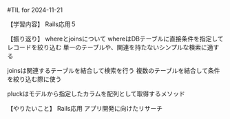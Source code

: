 #TIL for 2024-11-21

【学習内容】
Rails応用５

【振り返り】
whereとjoinsについて
whereはDBテーブルに直接条件を指定してレコードを絞り込む
単一のテーブルや、関連を持たないシンプルな検索に適する

joinsは関連するテーブルを結合して検索を行う
複数のテーブルを結合して条件を絞り込む際に使う

pluckはモデルから指定したカラムを配列として取得するメソッド

【やりたいこと】
Rails応用
アプリ開発に向けたリサーチ